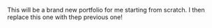 This will be a brand new portfolio for me starting from scratch. I then replace this one with thep previous one!
